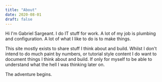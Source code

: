 ```yaml
---
title: "About"
date: 2020-08-01
draft: false
---
```


Hi I'm Gabriel Sargeant. I do IT stuff for work. A lot of my job is plumbing and configuration. A lot of what I like to do is to make things. 

This site mostly exists to share stuff I think about and build. Whilst I don't intend to do much paint by numbers, or tutorial style content I do want to document things I think about and build. If only for myself to be able to understand what the hell I was thinking later on.

The adventure begins.












